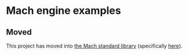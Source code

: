 # Mach engine examples

## Moved

This project has moved into [the Mach standard library](https://machengine.org/engine/stdlib/) (specifically [here](https://github.com/hexops/mach/tree/main/examples)).
